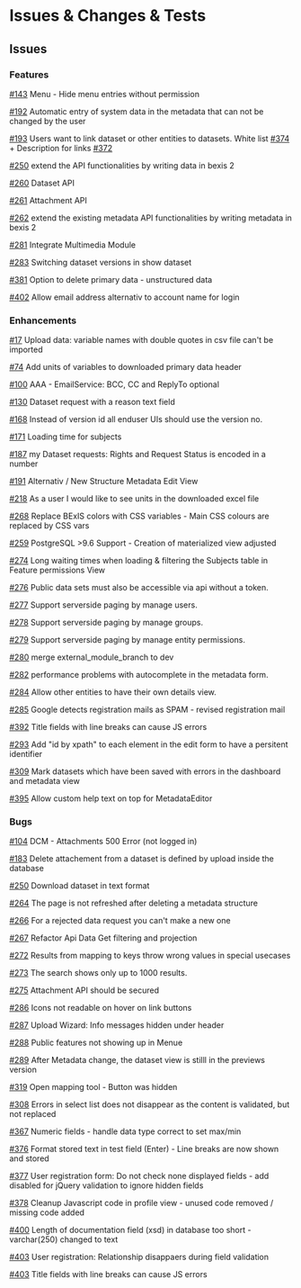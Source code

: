 # Issues & Changes & Tests

## Issues

### Features

[#143](https://github.com/BEXIS2/Core/issues/143) Menu - Hide menu entries without permission

[#192](https://github.com/BEXIS2/Core/issues/192) Automatic entry of system data in the metadata that can not be changed by the user

[#193](https://github.com/BEXIS2/Core/issues/193) Users want to link dataset or other entities to datasets. White list [#374](https://github.com/BEXIS2/Core/issues/374) + Description for links [#372](https://github.com/BEXIS2/Core/issues/372)

[#250](https://github.com/BEXIS2/Core/issues/250) extend the API functionalities by writing data in bexis 2

[#260](https://github.com/BEXIS2/Core/issues/260) Dataset API

[#261](https://github.com/BEXIS2/Core/issues/261) Attachment API
		
[#262](https://github.com/BEXIS2/Core/issues/262) extend the existing metadata API functionalities by writing metadata in bexis 2

[#281](https://github.com/BEXIS2/Core/issues/281) Integrate Multimedia Module

[#283](https://github.com/BEXIS2/Core/issues/283) Switching dataset versions in show dataset

[#381](https://github.com/BEXIS2/Core/issues/381) Option to delete primary data - unstructured data

[#402](https://github.com/BEXIS2/Core/issues/402) Allow email address alternativ to account name for login



### Enhancements

[#17](https://github.com/BEXIS2/Core/issues/17) Upload data: variable names with double quotes in csv file can't be imported

[#74](https://github.com/BEXIS2/Core/issues/74) Add units of variables to downloaded primary data header

[#100](https://github.com/BEXIS2/Core/issues/100) AAA - EmailService: BCC, CC and ReplyTo optional

[#130](https://github.com/BEXIS2/Core/issues/130) Dataset request with a reason text field

[#168](https://github.com/BEXIS2/Core/issues/168) Instead of version id all enduser UIs should use the version no.

[#171](https://github.com/BEXIS2/Core/issues/171) Loading time for subjects

[#187](https://github.com/BEXIS2/Core/issues/187) my Dataset requests: Rights and Request Status is encoded in a number

[#191](https://github.com/BEXIS2/Core/issues/191) Alternativ / New Structure Metadata Edit View

[#218](https://github.com/BEXIS2/Core/issues/218) As a user I would like to see units in the downloaded excel file

[#268](https://github.com/BEXIS2/Core/issues/268) Replace BExIS colors with CSS variables - Main CSS colours are replaced by CSS vars

[#259](https://github.com/BEXIS2/Core/issues/259) PostgreSQL >9.6 Support - Creation of materialized view adjusted

[#274](https://github.com/BEXIS2/Core/issues/274) Long waiting times when loading & filtering the Subjects table in Feature permissions View

[#276](https://github.com/BEXIS2/Core/issues/276) Public data sets must also be accessible via api without a token.

[#277](https://github.com/BEXIS2/Core/issues/277) Support serverside paging by manage users.

[#278](https://github.com/BEXIS2/Core/issues/278) Support serverside paging by manage groups.

[#279](https://github.com/BEXIS2/Core/issues/279) Support serverside paging by manage entity permissions.

[#280](https://github.com/BEXIS2/Core/issues/280) merge external_module_branch to dev

[#282](https://github.com/BEXIS2/Core/issues/282) performance problems with autocomplete in the metadata form.

[#284](https://github.com/BEXIS2/Core/issues/284) Allow other entities to have their own details view.

[#285](https://github.com/BEXIS2/Core/issues/285) Google detects registration mails as SPAM - revised registration mail

[#392](https://github.com/BEXIS2/Core/issues/392) Title fields with line breaks can cause JS errors

[#293](https://github.com/BEXIS2/Core/issues/293) Add "id by xpath" to each element in the edit form to have a persitent identifier

[#309](https://github.com/BEXIS2/Core/issues/309) Mark datasets which have been saved with errors in the dashboard and metadata view

[#395](https://github.com/BEXIS2/Core/issues/395) Allow custom help text on top for MetadataEditor



### Bugs

[#104](https://github.com/BEXIS2/Core/issues/104) DCM - Attachments 500 Error (not logged in)

[#183](https://github.com/BEXIS2/Core/issues/183) Delete attachement from a dataset is defined by upload inside the database

[#250](https://github.com/BEXIS2/Core/issues/250) Download dataset in text format

[#264](https://github.com/BEXIS2/Core/issues/264) The page is not refreshed after deleting a metadata structure

[#266](https://github.com/BEXIS2/Core/issues/266) For a rejected data request you can't make a new one

[#267](https://github.com/BEXIS2/Core/issues/267) Refactor Api Data Get filtering and projection

[#272](https://github.com/BEXIS2/Core/issues/272) Results from mapping to keys throw wrong values in special usecases

[#273](https://github.com/BEXIS2/Core/issues/273) The search shows only up to 1000 results.

[#275](https://github.com/BEXIS2/Core/issues/275) Attachment API should be secured

[#286](https://github.com/BEXIS2/Core/issues/286) Icons not readable on hover on link buttons

[#287](https://github.com/BEXIS2/Core/issues/287) Upload Wizard: Info messages hidden under header

[#288](https://github.com/BEXIS2/Core/issues/288) Public features not showing up in Menue

[#289](https://github.com/BEXIS2/Core/issues/289) After Metadata change, the dataset view is stilll in the previews version

[#319](https://github.com/BEXIS2/Core/issues/319) Open mapping tool - Button was hidden

[#308](https://github.com/BEXIS2/Core/issues/308) Errors in select list does not disappear as the content is validated, but not replaced

[#367](https://github.com/BEXIS2/Core/issues/367) Numeric fields - handle data type correct to set max/min

[#376](https://github.com/BEXIS2/Core/issues/376) Format stored text in test field (Enter) - Line breaks are now shown and stored

[#377](https://github.com/BEXIS2/Core/issues/377) User registration form: Do not check none displayed fields - add disabled for jQuery validation to ignore hidden fields

[#378](https://github.com/BEXIS2/Core/issues/378) Cleanup Javascript code in profile view - unused code removed / missing code added

[#400](https://github.com/BEXIS2/Core/issues/400) Length of documentation field (xsd) in database too short - varchar(250) changed to text 

[#403](https://github.com/BEXIS2/Core/issues/403) User registration: Relationship disappaers during field validation

[#403](https://github.com/BEXIS2/Core/issues/403) Title fields with line breaks can cause JS errors
